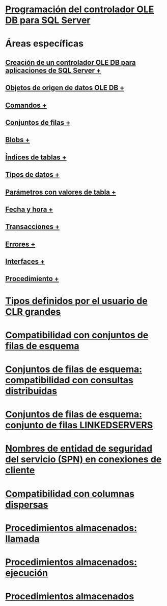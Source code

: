 # [Programación del controlador OLE DB para SQL Server](oledb-driver-for-sql-server-programming.md)

# Áreas específicas
## [Creación de un controlador OLE DB para aplicaciones de SQL Server +](../../oledb/ole-db-driver/creating-a-oledb-driver-for-sql-server-application.md)
## [Objetos de origen de datos OLE DB +](../../oledb/ole-db-data-source-objects/data-source-objects-ole-db.md)
## [Comandos +](../../oledb/ole-db-commands/commands.md)
## [Conjuntos de filas +](../../oledb/ole-db-rowsets/rowsets.md)
## [Blobs +](../../oledb/ole-db-blobs/blobs-and-ole-objects.md)
## [Índices de tablas +](../../oledb/ole-db-tables-indexes/tables-and-indexes.md)
## [Tipos de datos +](../../oledb/ole-db-data-types/data-types-ole-db.md)
## [Parámetros con valores de tabla +](../../oledb/ole-db-table-valued-parameters/table-valued-parameters-ole-db.md)
## [Fecha y hora +](../../oledb/ole-db-date-time/date-and-time-improvements-ole-db.md)
## [Transacciones +](../../oledb/ole-db-transactions/transactions.md)
## [Errores +](../../oledb/ole-db-errors/errors.md)
## [Interfaces +](../../oledb/ole-db-interfaces/oledb-driver-for-sql-server-ole-db-interfaces.md)
## [Procedimiento +](../../oledb/ole-db-how-to/ole-db-how-to-topics.md)

# [Tipos definidos por el usuario de CLR grandes](large-clr-user-defined-types-ole-db.md)
# [Compatibilidad con conjuntos de filas de esquema](schema-rowset-support-ole-db.md)
# [Conjuntos de filas de esquema: compatibilidad con consultas distribuidas](schema-rowsets-distributed-query-support.md)
# [Conjuntos de filas de esquema: conjunto de filas LINKEDSERVERS](schema-rowsets-linkedservers-rowset.md)
# [Nombres de entidad de seguridad del servicio (SPN) en conexiones de cliente](service-principal-names-spns-in-client-connections-ole-db.md)
# [Compatibilidad con columnas dispersas](sparse-columns-support-ole-db.md)
# [Procedimientos almacenados: llamada](stored-procedures-calling.md)
# [Procedimientos almacenados: ejecución](stored-procedures-running.md)
# [Procedimientos almacenados](stored-procedures.md)
